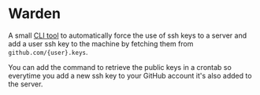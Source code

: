 # Warden

A small [CLI tool](https://github.com/innmind/warden/) to automatically force the use of ssh keys to a server and add a user ssh key to the machine by fetching them from `github.com/{user}.keys`.

You can add the command to retrieve the public keys in a crontab so everytime you add a new ssh key to your GitHub account it's also added to the server.
